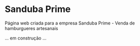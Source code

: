 # Sanduba Prime
Página web criada para a empresa Sanduba Prime - Venda de hamburgueres artesanais

... em construção ...
